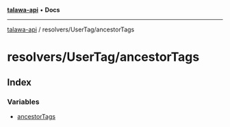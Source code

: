 [**talawa-api**](../../../README.md) • **Docs**

***

[talawa-api](../../../modules.md) / resolvers/UserTag/ancestorTags

# resolvers/UserTag/ancestorTags

## Index

### Variables

- [ancestorTags](variables/ancestorTags.md)
